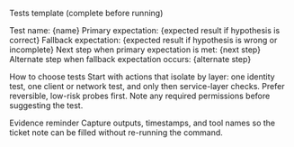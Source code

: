 Tests template (complete before running)

Test name: {name}
Primary expectation: {expected result if hypothesis is correct}
Fallback expectation: {expected result if hypothesis is wrong or incomplete}
Next step when primary expectation is met: {next step}
Alternate step when fallback expectation occurs: {alternate step}

How to choose tests
Start with actions that isolate by layer: one identity test, one client or network test, and only then service-layer checks. Prefer reversible, low-risk probes first. Note any required permissions before suggesting the test.

Evidence reminder
Capture outputs, timestamps, and tool names so the ticket note can be filled without re-running the command.
